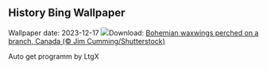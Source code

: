 ## History Bing Wallpaper
Wallpaper date: 2023-12-17
![](https://www.bing.com/th?id=OHR.WinterWaxwings_EN-IN2074933322_UHD.jpg&w=1000)Download: [Bohemian waxwings perched on a branch, Canada (© Jim Cumming/Shutterstock)](https://www.bing.com/th?id=OHR.WinterWaxwings_EN-IN2074933322_UHD.jpg)

Auto get programm by LtgX
